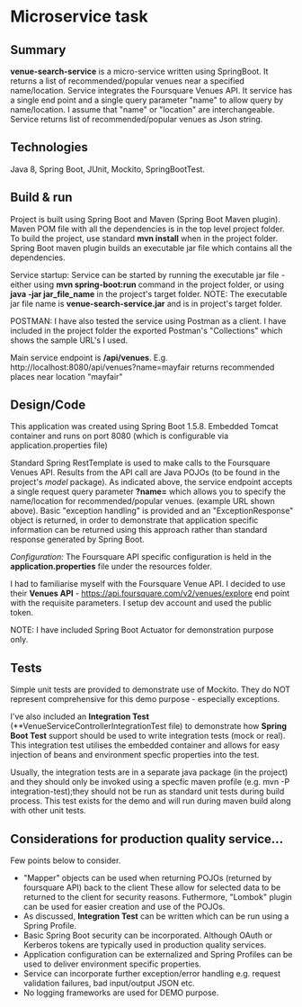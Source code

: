 # Microservice task


## Summary

**venue-search-service** is a micro-service written using SpringBoot.
It returns a list of recommended/popular venues near a specified name/location. Service integrates the Foursquare Venues API.
It service has a single end point and a single query parameter "name" to allow query by name/location. I assume that "name" or "location" are interchangeable.
Service returns list of recommended/popular venues as Json string.

## Technologies

Java 8, Spring Boot, JUnit, Mockito, SpringBootTest.

## Build & run

Project is built using Spring Boot and Maven (Spring Boot Maven plugin). Maven POM file with all the dependencies is in the top level project folder.
To build the project, use standard **mvn install** when in the project folder. Spring Boot maven plugin builds an executable jar file which contains all the dependencies.

Service startup: Service can be started by running the executable jar file - either using **mvn spring-boot:run** command in the project folder, or using **java -jar jar_file_name** in the project's target folder.
NOTE: The executable jar file name is **venue-search-service.jar** and is in project's target folder.

POSTMAN: I have also tested the service using Postman as a client. I have included in the project folder the exported Postman's "Collections" which shows the sample URL's I used.


Main service endpoint is **/api/venues**. E.g. http://localhost:8080/api/venues?name=mayfair returns recommended places near location "mayfair"


## Design/Code

This application was created using Spring Boot 1.5.8. Embedded Tomcat container and runs on port 8080 (which is configurable via application.properties file)

Standard Spring RestTemplate is used to make calls to the Foursquare Venues API. Results from the API call are Java POJOs (to be found in the project's *model* package).
As indicated above, the service endpoint accepts a single request query parameter **?name=** which allows you to specify the name/location for recommended/popular venues. (example URL shown above).
Basic "exception handling" is provided and an "ExceptionResponse" object is returned, in order to demonstrate that application specific information can be returned using this approach rather than standard response generated by Spring Boot.

*Configuration:* The Foursquare API specific configuration is held in the **application.properties** file under the resources folder.

I had to familiarise myself with the Foursquare Venue API. I decided to use their **Venues API** - https://api.foursquare.com/v2/venues/explore end point with the requisite parameters. I setup dev account and used the public token.

NOTE: I have included Spring Boot Actuator for demonstration purpose only.

## Tests 

Simple unit tests are provided to demonstrate use of Mockito. They do NOT represent comprehensive for this demo purpose - especially exceptions.

I've also included an **Integration Test** (**VenueServiceControllerIntegrationTest file) to demonstrate how **Spring Boot Test** support should be used to write integration tests (mock or real).
This integration test utilises the embedded container and allows for easy injection of beans and environment specfic properties into the test. 

Usually, the integration tests are in a separate java package (in the project) and they should only be invoked using a specfic maven profile (e.g. mvn -P integration-test);they should not be run as standard unit tests during build process.
This test exists for the demo and will run during maven build along with other unit tests.

## Considerations for production quality service...

Few points below to consider.
- "Mapper" objects can be used when returning POJOs (returned by foursquare API) back to the client These allow for selected data to be returned to the client for security reasons. Futhermore, "Lombok" plugin can be used for easier creation and use of the POJOs.
- As discussed, **Integration Test** can be written which can be run using a Spring Profile.
- Basic Spring Boot security can be incorporated. Although OAuth or Kerberos tokens are typically used in production quality services.
- Application configuration can be externalized and Spring Profiles can be used to deliver environment specific properties.
- Service can incorporate further exception/error handling e.g. request validation failures, bad input/output JSON etc.
- No logging frameworks are used for DEMO purpose.